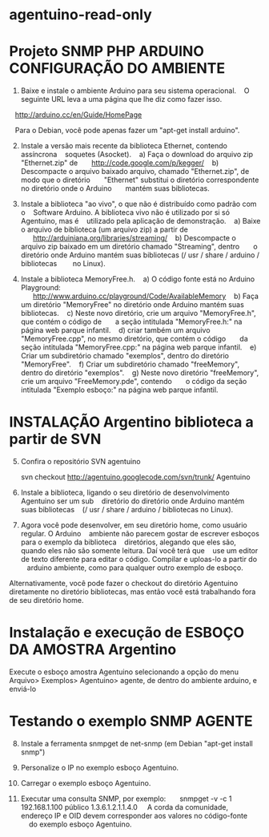 # agentuino-read-only
Projeto SNMP PHP ARDUINO
CONFIGURAÇÃO DO AMBIENTE
==========================

1) Baixe e instale o ambiente Arduino para seu sistema operacional.
   O seguinte URL leva a uma página que lhe diz como fazer isso.

   http://arduino.cc/en/Guide/HomePage

   Para o Debian, você pode apenas fazer um "apt-get install arduino".

2) Instale a versão mais recente da biblioteca Ethernet, contendo assíncrona
   soquetes (Asocket).
   a) Faça o download do arquivo zip "Ethernet.zip" de
      http://code.google.com/p/kegger/
   b) Descompacte o arquivo baixado arquivo, chamado "Ethernet.zip", de modo que o diretório
      "Ethernet" substitui o diretório correspondente no diretório onde o Arduino
      mantém suas bibliotecas.

3) Instale a biblioteca "ao vivo", o que não é distribuído como padrão com o
   Software Arduino. A biblioteca vivo não é utilizado por si só Agentuino, mas é
   utilizado pela aplicação de demonstração.
   a) Baixe o arquivo de biblioteca (um arquivo zip) a partir de
      http://arduiniana.org/libraries/streaming/
   b) Descompacte o arquivo zip baixado em um diretório chamado "Streaming", dentro
      o diretório onde Arduino mantém suas bibliotecas (/ usr / share / arduino / bibliotecas
       no Linux).

4) Instale a biblioteca MemoryFree.h.
   a) O código fonte está no Arduino Playground:
      http://www.arduino.cc/playground/Code/AvailableMemory
   b) Faça um diretório "MemoryFree" no diretório onde Arduino mantém suas bibliotecas.
   c) Neste novo diretório, crie um arquivo "MemoryFree.h", que contém o código de
      a seção intitulada "MemoryFree.h:" na página web parque infantil.
   d) criar também um arquivo "MemoryFree.cpp", no mesmo diretório, que contém o código
      da seção intitulada "MemoryFree.cpp:" na página web parque infantil.
   e) Criar um subdiretório chamado "exemplos", dentro do diretório "MemoryFree".
   f) Criar um subdiretório chamado "freeMemory", dentro do diretório "exemplos".
   g) Neste novo diretório "freeMemory", crie um arquivo "FreeMemory.pde", contendo
      o código da seção intitulada "Exemplo esboço:" na página web parque infantil.


INSTALAÇÃO Argentino biblioteca a partir de SVN
====================================

5) Confira o repositório SVN agentuino

      svn checkout http://agentuino.googlecode.com/svn/trunk/ Agentuino

6) Instale a biblioteca, ligando o seu diretório de desenvolvimento Agentuino ser um sub
   diretório do diretório onde Arduino mantém suas bibliotecas
   (/ usr / share / arduino / bibliotecas no Linux).

7) Agora você pode desenvolver, em seu diretório home, como usuário regular. O Arduino
   ambiente não parecem gostar de escrever esboços para o exemplo da biblioteca
   diretórios, alegando que eles são, quando eles não são somente leitura. Daí você terá que
   use um editor de texto diferente para editar o código. Compilar e uploas-lo a partir do
   arduino ambiente, como para qualquer outro exemplo de esboço.

Alternativamente, você pode fazer o checkout do diretório Agentuino diretamente no diretório bibliotecas, mas então você está trabalhando fora de seu diretório home.


Instalação e execução de ESBOÇO DA AMOSTRA Argentino
=================================================

Execute o esboço amostra Agentuino selecionando a opção do menu
Arquivo> Exemplos> Agentuino> agente, de dentro do ambiente arduino, e enviá-lo


Testando o exemplo SNMP AGENTE
=============================

8) Instale a ferramenta snmpget de net-snmp (em Debian "apt-get install snmp")

9) Personalize o IP no exemplo esboço Agentuino.

10) Carregar o exemplo esboço Agentuino.

11) Executar uma consulta SNMP, por exemplo:
      snmpget -v -c 1 192.168.1.100 público 1.3.6.1.2.1.1.4.0
    A corda da comunidade, endereço IP e OID devem corresponder aos valores no código-fonte
    do exemplo esboço Agentuino.
